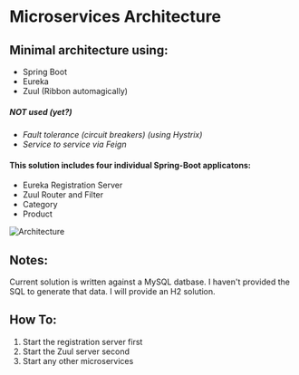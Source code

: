 # Microservices Architecture

## Minimal architecture using:

- Spring Boot
- Eureka
- Zuul (Ribbon automagically)

##### NOT used (yet?)

- _Fault tolerance (circuit breakers) (using Hystrix)_
- _Service to service via Feign_

#### This solution includes four individual Spring-Boot applicatons:
- Eureka Registration Server
- Zuul Router and Filter
- Category
- Product

 ![Architecture](https://github.com/randycasburn/microservices_architecture)

## Notes:

Current solution is written against a MySQL datbase. I haven't provided the SQL to generate that data. I will provide an H2 solution.

## How To:

1. Start the registration server first
2. Start the Zuul server second
3. Start any other microservices
